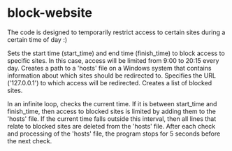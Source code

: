 # block-website
The code is designed to temporarily restrict access to certain sites during a certain time of day :)

Sets the start time (start_time) and end time (finish_time) to block access to specific sites. In this case, access will be limited from 9:00 to 20:15 every day.
Creates a path to a 'hosts' file on a Windows system that contains information about which sites should be redirected to.
Specifies the URL ('127.0.0.1') to which access will be redirected.
Creates a list of blocked sites.

In an infinite loop, checks the current time. If it is between start_time and finish_time, then access to blocked sites is limited by adding them to the 'hosts' file. If the current time falls outside this interval, then all lines that relate to blocked sites are deleted from the 'hosts' file.
After each check and processing of the 'hosts' file, the program stops for 5 seconds before the next check.
